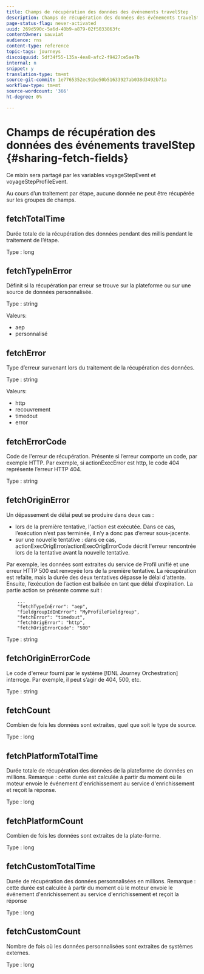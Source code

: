 ```yaml
---
title: Champs de récupération des données des événements travelStep
description: Champs de récupération des données des événements travelStep
page-status-flag: never-activated
uuid: 269d590c-5a6d-40b9-a879-02f5033863fc
contentOwner: sauviat
audience: rns
content-type: reference
topic-tags: journeys
discoiquuid: 5df34f55-135a-4ea8-afc2-f9427ce5ae7b
internal: n
snippet: y
translation-type: tm+mt
source-git-commit: 1e7765352ec91be50b51633927ab038d3492b71a
workflow-type: tm+mt
source-wordcount: '366'
ht-degree: 0%

---
```



# Champs de récupération des données des événements travelStep {#sharing-fetch-fields}

Ce mixin sera partagé par les variables voyageStepEvent et voyageStepProfileEvent.

Au cours d’un traitement par étape, aucune donnée ne peut être récupérée sur les groupes de champs.

## fetchTotalTime

Durée totale de la récupération des données pendant des millis pendant le traitement de l’étape.

Type : long

## fetchTypeInError

Définit si la récupération par erreur se trouve sur la plateforme ou sur une source de données personnalisée.

Type : string

Valeurs:
* aep
* personnalisé

## fetchError

Type d’erreur survenant lors du traitement de la récupération des données.

Type : string

Valeurs:
* http
* recouvrement
* timedout
* error

## fetchErrorCode

Code de l&#39;erreur de récupération. Présente si l’erreur comporte un code, par exemple HTTP. Par exemple, si actionExecError est http, le code 404 représente l’erreur HTTP 404.

Type : string

## fetchOriginError

Un dépassement de délai peut se produire dans deux cas :

* lors de la première tentative, l&#39;action est exécutée. Dans ce cas, l’exécution n’est pas terminée, il n’y a donc pas d’erreur sous-jacente.
* sur une nouvelle tentative : dans ce cas, actionExecOrigError/actionExecOrigErrorCode décrit l&#39;erreur rencontrée lors de la tentative avant la nouvelle tentative.

Par exemple, les données sont extraites du service de Profil unifié et une erreur HTTP 500 est renvoyée lors de la première tentative. La récupération est refaite, mais la durée des deux tentatives dépasse le délai d&#39;attente. Ensuite, l’exécution de l’action est balisée en tant que délai d’expiration. La partie action se présente comme suit :

```
    ...
    "fetchTypeInError": "aep",
    "fieldgroupIdInError": "MyProfileFieldgroup",
    "fetchError": "timedout",
    "fetchOrigError": "http",
    "fetchOrigErrorCode": "500"
```

Type : string

## fetchOriginErrorCode

Le code d&#39;erreur fourni par le système [!DNL Journey Orchestration] interroge. Par exemple, il peut s’agir de 404, 500, etc.

Type : string

## fetchCount

Combien de fois les données sont extraites, quel que soit le type de source.

Type : long

## fetchPlatformTotalTime

Durée totale de récupération des données de la plateforme de données en millions. Remarque : cette durée est calculée à partir du moment où le moteur envoie le événement d&#39;enrichissement au service d&#39;enrichissement et reçoit la réponse.

Type : long

## fetchPlatformCount

Combien de fois les données sont extraites de la plate-forme.

Type : long

## fetchCustomTotalTime

Durée de récupération des données personnalisées en millions. Remarque : cette durée est calculée à partir du moment où le moteur envoie le événement d&#39;enrichissement au service d&#39;enrichissement et reçoit la réponse

Type : long

## fetchCustomCount

Nombre de fois où les données personnalisées sont extraites de systèmes externes.

Type : long
